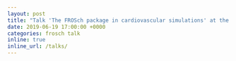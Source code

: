 ```yaml
---
layout: post
title: "Talk 'The FROSch package in cardiovascular simulations' at the MAFELAP conference 2019, London, UK"
date: 2019-06-19 17:00:00 +0000
categories: frosch talk
inline: true
inline_url: /talks/
---
```

